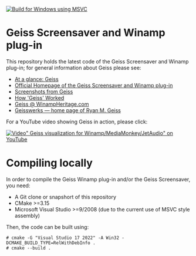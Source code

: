 [![Build for Windows using MSVC](https://github.com/geissomatik/geiss/actions/workflows/windows-msvc.yml/badge.svg)](https://github.com/geissomatik/geiss/actions/workflows/windows-msvc.yml)


# Geiss Screensaver and Winamp plug-in

This repository holds the latest code of the Geiss Screensaver and Winamp plug-in;
for general information about Geiss please see:

- [At a glance: Geiss](https://www.geisswerks.com/about_geiss.html)
- [Official Homepage of the Geiss Screensaver and Winamp plug-in](https://www.geisswerks.com/geiss/)
- [Screenshots from Geiss](https://www.geisswerks.com/geiss/shots.html)
- [How 'Geiss' Worked](https://www.geisswerks.com/geiss/secrets.html)
- [Geiss @ WinampHeritage.com](https://winampheritage.com/visualizations/geiss)
- [Geisswerks — home page of Ryan M. Geiss](https://www.geisswerks.com/)

For a YouTube video showing Geiss in action, please click:

[![Video" Geiss visualization for Winamp/MediaMonkey/JetAudio" on YouTube](https://img.youtube.com/vi/pBCvhBcEpHQ/hqdefault.jpg)](https://www.youtube.com/watch?v=pBCvhBcEpHQ)


# Compiling locally

In order to compile the Geiss Winamp plug-in and/or the Geiss Screensaver,
you need:

- A Git clone or snapshort of this repository
- CMake >=3.15
- Microsoft Visual Studio >=9/2008 (due to the current use of MSVC style assembly)

Then, the code can be built using:

```console
# cmake -G "Visual Studio 17 2022" -A Win32 -DCMAKE_BUILD_TYPE=RelWithDebInfo .
# cmake --build .
```
